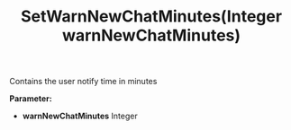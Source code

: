 ﻿---
uid: crmscript_ref_NSChatTopicEntity_SetWarnNewChatMinutes
title: SetWarnNewChatMinutes(Integer warnNewChatMinutes)
intellisense: NSChatTopicEntity.SetWarnNewChatMinutes
keywords: NSChatTopicEntity, GetWarnNewChatMinutes
so.topic: reference
---

Contains the user notify time in minutes

**Parameter:** 
 - **warnNewChatMinutes** Integer

